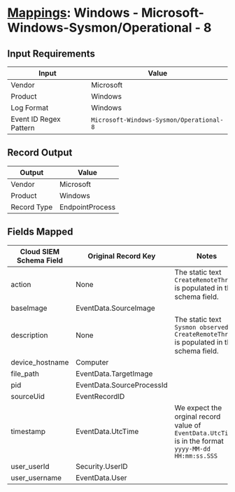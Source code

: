 # [Mappings](README.md): Windows - Microsoft-Windows-Sysmon/Operational - 8

## Input Requirements

|Input|Value|
|-----|-----|
|Vendor|Microsoft|
|Product|Windows|
|Log Format|Windows|
|Event ID Regex Pattern|`Microsoft-Windows-Sysmon/Operational-8`|

## Record Output

|Output|Value|
|------|-----|
|Vendor|Microsoft|
|Product|Windows|
|Record Type|EndpointProcess|

## Fields Mapped

|Cloud SIEM Schema Field|Original Record Key|Notes|
|-----------------------|-------------------|-----|
|action|None|The static text `CreateRemoteThread` is populated in this schema field.|
|baseImage|EventData.SourceImage||
|description|None|The static text `Sysmon observed CreateRemoteThread` is populated in this schema field.|
|device_hostname|Computer||
|file_path|EventData.TargetImage||
|pid|EventData.SourceProcessId||
|sourceUid|EventRecordID||
|timestamp|EventData.UtcTime|We expect the orginal record value of `EventData.UtcTime` is in the format `yyyy-MM-dd HH:mm:ss.SSS`|
|user_userId|Security.UserID||
|user_username|EventData.User||

